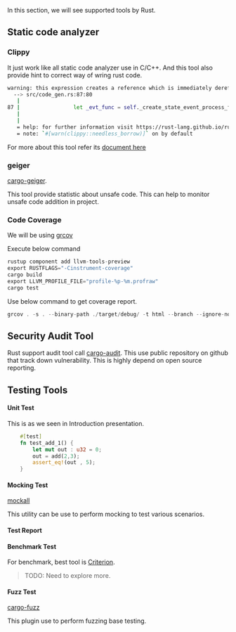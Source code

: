 In this section, we will see supported tools by Rust.

## Static code analyzer

### Clippy

It just work like all static code analyzer use in C/C++. 
And this tool also provide hint to correct way of wring rust code.

```bash
warning: this expression creates a reference which is immediately dereferenced by the compiler
  --> src/code_gen.rs:87:80
   |
87 |                 let _evt_func = self._create_state_event_process_function(_st, &_e);
   |                                                                                ^^^ help: change this to: `_e`
   |
   = help: for further information visit https://rust-lang.github.io/rust-clippy/master/index.html#needless_borrow
   = note: `#[warn(clippy::needless_borrow)]` on by default
```

For more about this tool refer its [document here](https://doc.rust-lang.org/clippy/index.html)

### geiger

[cargo-geiger](https://crates.io/crates/cargo-geiger).

This tool provide statistic about unsafe code. This can help to monitor unsafe code addition in project.

### Code Coverage

We will be using [grcov](https://github.com/mozilla/grcov?tab=readme-ov-file#example-how-to-generate-source-based-coverage-for-a-rust-project)

Execute below command

```rust
rustup component add llvm-tools-preview
export RUSTFLAGS="-Cinstrument-coverage"
cargo build
export LLVM_PROFILE_FILE="profile-%p-%m.profraw"
cargo test
```

Use below command to get coverage report.

```rust
grcov . -s . --binary-path ./target/debug/ -t html --branch --ignore-not-existing -o ./target/debug/coverage/
```

## Security Audit Tool

Rust support audit tool call [cargo-audit](https://crates.io/crates/cargo-audit).
This use public repository on github that track down vulnerability. 
This is highly depend on open source reporting.

## Testing Tools

#### Unit Test

This is as we seen in Introduction presentation.

```rust
    #[test]
    fn test_add_1() {
        let mut out : u32 = 0;
        out = add(2,3);
        assert_eq!(out , 5);
    }
```

#### Mocking Test

[mockall](https://crates.io/crates/mockall)

This utility can be use to perform mocking to test various scenarios.

#### Test Report


#### Benchmark Test

For benchmark, best tool is [Criterion](https://docs.rs/criterion/latest/criterion/). 

> TODO: Need to explore more.

#### Fuzz Test

[cargo-fuzz](https://rust-fuzz.github.io/book/introduction.html)

This plugin use to perform fuzzing base testing.
